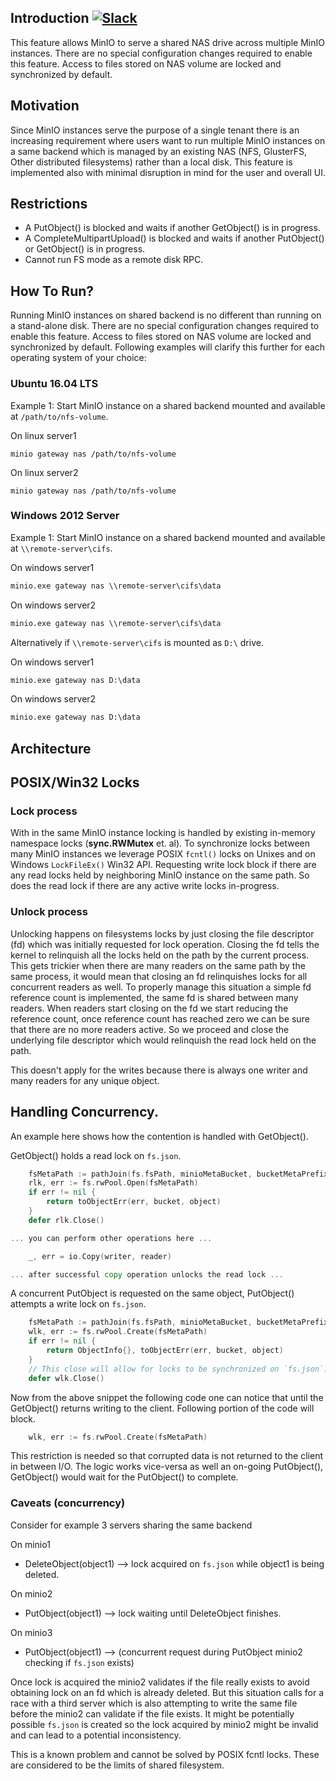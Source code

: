 Introduction [![Slack](https://slack.min.io/slack?type=svg)](https://slack.min.io)
------------

This feature allows MinIO to serve a shared NAS drive across multiple MinIO instances. There are no special configuration changes required to enable this feature. Access to files stored on NAS volume are locked and synchronized by default.

Motivation
----------

Since MinIO instances serve the purpose of a single tenant there is an increasing requirement where users want to run multiple MinIO instances on a same backend which is managed by an existing NAS (NFS, GlusterFS, Other distributed filesystems) rather than a local disk. This feature is implemented also with minimal disruption in mind for the user and overall UI.

Restrictions
------------

* A PutObject() is blocked and waits if another GetObject() is in progress.
* A CompleteMultipartUpload() is blocked and waits if another PutObject() or GetObject() is in progress.
* Cannot run FS mode as a remote disk RPC.

## How To Run?

Running MinIO instances on shared backend is no different than running on a stand-alone disk. There are no special configuration changes required to enable this feature. Access to files stored on NAS volume are locked and synchronized by default. Following examples will clarify this further for each operating system of your choice:

### Ubuntu 16.04 LTS

Example 1: Start MinIO instance on a shared backend mounted and available at `/path/to/nfs-volume`.

On linux server1
```shell
minio gateway nas /path/to/nfs-volume
```

On linux server2
```shell
minio gateway nas /path/to/nfs-volume
```

### Windows 2012 Server

Example 1: Start MinIO instance on a shared backend mounted and available at `\\remote-server\cifs`.

On windows server1
```cmd
minio.exe gateway nas \\remote-server\cifs\data
```

On windows server2
```cmd
minio.exe gateway nas \\remote-server\cifs\data
```

Alternatively if `\\remote-server\cifs` is mounted as `D:\` drive.

On windows server1
```cmd
minio.exe gateway nas D:\data
```

On windows server2
```cmd
minio.exe gateway nas D:\data
```

Architecture
------------------

## POSIX/Win32 Locks

### Lock process

With in the same MinIO instance locking is handled by existing in-memory namespace locks (**sync.RWMutex** et. al).  To synchronize locks between many MinIO instances we leverage POSIX `fcntl()` locks on Unixes and on Windows `LockFileEx()` Win32 API. Requesting write lock block if there are any read locks held by neighboring MinIO instance on the same path. So does the read lock if there are any active write locks in-progress.

### Unlock process

Unlocking happens on filesystems locks by just closing the file descriptor (fd) which was initially requested for lock operation. Closing the fd tells the kernel to relinquish all the locks held on the path by the current process. This gets trickier when there are many readers on the same path by the same process, it would mean that closing an fd relinquishes locks for all concurrent readers as well. To properly manage this situation a simple fd reference count is implemented, the same fd is shared between many readers. When readers start closing on the fd we start reducing the reference count, once reference count has reached zero we can be sure that there are no more readers active. So we proceed and close the underlying file descriptor which would relinquish the read lock held on the path.

This doesn't apply for the writes because there is always one writer and many readers for any unique object.

## Handling Concurrency.

An example here shows how the contention is handled with GetObject().

GetObject() holds a read lock on `fs.json`.

```go
	fsMetaPath := pathJoin(fs.fsPath, minioMetaBucket, bucketMetaPrefix, bucket, object, fsMetaJSONFile)
	rlk, err := fs.rwPool.Open(fsMetaPath)
	if err != nil {
		return toObjectErr(err, bucket, object)
	}
	defer rlk.Close()

... you can perform other operations here ...

	_, err = io.Copy(writer, reader)

... after successful copy operation unlocks the read lock ...
```

A concurrent PutObject is requested on the same object, PutObject() attempts a write lock on `fs.json`.

```go
	fsMetaPath := pathJoin(fs.fsPath, minioMetaBucket, bucketMetaPrefix, bucket, object, fsMetaJSONFile)
	wlk, err := fs.rwPool.Create(fsMetaPath)
	if err != nil {
		return ObjectInfo{}, toObjectErr(err, bucket, object)
	}
	// This close will allow for locks to be synchronized on `fs.json`.
	defer wlk.Close()
```

Now from the above snippet the following code one can notice that until the GetObject() returns writing to the client. Following portion of the code will block.

```go
	wlk, err := fs.rwPool.Create(fsMetaPath)
```

This restriction is needed so that corrupted data is not returned to the client in between I/O. The logic works vice-versa as well an on-going PutObject(), GetObject() would wait for the PutObject() to complete.

### Caveats (concurrency)

Consider for example 3 servers sharing the same backend

On minio1

- DeleteObject(object1) --> lock acquired on `fs.json` while object1 is being deleted.

On minio2

- PutObject(object1) --> lock waiting until DeleteObject finishes.

On minio3

- PutObject(object1) --> (concurrent request during PutObject minio2 checking if `fs.json` exists)

Once lock is acquired the minio2 validates if the file really exists to avoid obtaining lock on an fd which is already deleted. But this situation calls for a race with a third server which is also attempting to write the same file before the minio2 can validate if the file exists. It might be potentially possible `fs.json` is created so the lock acquired by minio2 might be invalid and can lead to a potential inconsistency.

This is a known problem and cannot be solved by POSIX fcntl locks. These are considered to be the limits of shared filesystem.
